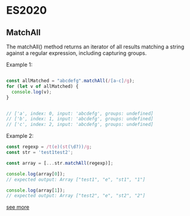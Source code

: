 # ES2020
## MatchAll

The matchAll() method returns an iterator of all results matching a string against a regular expression, including capturing groups.

Example 1:

```js

const allMatched = "abcdefg".matchAll(/[a-c]/g);
for (let v of allMatched) {
  console.log(v);
}


// ['a', index: 0, input: 'abcdefg', groups: undefined]
// ['b', index: 1, input: 'abcdefg', groups: undefined]
// ['c', index: 2, input: 'abcdefg', groups: undefined]

```

Example 2:

```js
const regexp = /t(e)(st(\d?))/g;
const str = 'test1test2';

const array = [...str.matchAll(regexp)];

console.log(array[0]);
// expected output: Array ["test1", "e", "st1", "1"]

console.log(array[1]);
// expected output: Array ["test2", "e", "st2", "2"]


```

[see more](https://developer.mozilla.org/en-US/docs/Web/JavaScript/Reference/Global_Objects/String/matchAll)